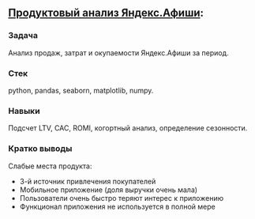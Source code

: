 ## [Продуктовый анализ Яндекс.Афиши](Cohort_analysis.ipynb):
### Задача
Анализ продаж, затрат и окупаемости Яндекс.Афиши за период.
### Стек
python, pandas, seaborn, matplotlib, numpy.
### Навыки
Подсчет LTV, CAC, ROMI, когортный анализ, определение сезонности.
### Кратко выводы
Слабые места продукта:
- 3-й источник привлечения покупателей
- Мобильное приложение (доля выручки очень мала)
- Пользователи очень быстро теряют интерес к приложению
- Функционал приложения не используется в полной мере

